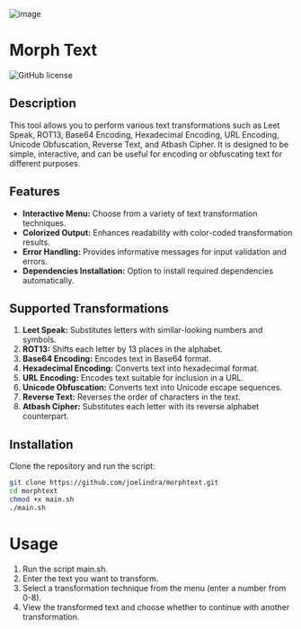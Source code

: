 ![image](https://github.com/joelindra/morphtext/assets/44172898/db3e15f6-c7fd-4278-909c-3da67031f7f3)


# Morph Text

![GitHub license](https://img.shields.io/badge/license-MIT-blue.svg)

## Description

This tool allows you to perform various text transformations such as Leet Speak, ROT13, Base64 Encoding, Hexadecimal Encoding, URL Encoding, Unicode Obfuscation, Reverse Text, and Atbash Cipher. It is designed to be simple, interactive, and can be useful for encoding or obfuscating text for different purposes.

## Features

- **Interactive Menu:** Choose from a variety of text transformation techniques.
- **Colorized Output:** Enhances readability with color-coded transformation results.
- **Error Handling:** Provides informative messages for input validation and errors.
- **Dependencies Installation:** Option to install required dependencies automatically.

## Supported Transformations

1. **Leet Speak:** Substitutes letters with similar-looking numbers and symbols.
2. **ROT13:** Shifts each letter by 13 places in the alphabet.
3. **Base64 Encoding:** Encodes text in Base64 format.
4. **Hexadecimal Encoding:** Converts text into hexadecimal format.
5. **URL Encoding:** Encodes text suitable for inclusion in a URL.
6. **Unicode Obfuscation:** Converts text into Unicode escape sequences.
7. **Reverse Text:** Reverses the order of characters in the text.
8. **Atbash Cipher:** Substitutes each letter with its reverse alphabet counterpart.

## Installation

Clone the repository and run the script:

```bash
git clone https://github.com/joelindra/morphtext.git
cd morphtext
chmod +x main.sh
./main.sh
```

# Usage
1. Run the script main.sh.
2. Enter the text you want to transform.
3. Select a transformation technique from the menu (enter a number from 0-8).
4. View the transformed text and choose whether to continue with another transformation.
